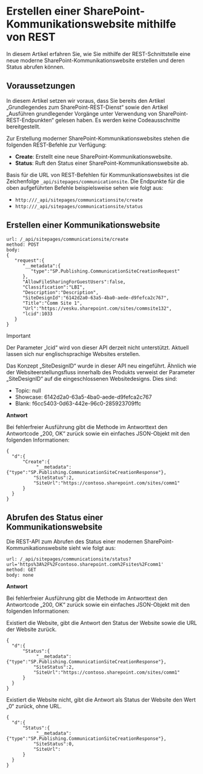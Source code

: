 # <a name="creating-sharepoint-communication-site-using-rest"></a>Erstellen einer SharePoint-Kommunikationswebsite mithilfe von REST

In diesem Artikel erfahren Sie, wie Sie mithilfe der REST-Schnittstelle eine neue moderne SharePoint-Kommunikationswebsite erstellen und deren Status abrufen können.

## <a name="prerequisites"></a>Voraussetzungen

In diesem Artikel setzen wir voraus, dass Sie bereits den Artikel „Grundlegendes zum SharePoint-REST-Dienst“ sowie den Artikel „Ausführen grundlegender Vorgänge unter Verwendung von SharePoint-REST-Endpunkten“ gelesen haben. Es werden keine Codeausschnitte bereitgestellt.

Zur Erstellung moderner SharePoint-Kommunikationswebsites stehen die folgenden REST-Befehle zur Verfügung:

- **Create**: Erstellt eine neue SharePoint-Kommunikationswebsite.
- **Status**: Ruft den Status einer SharePoint-Kommunikationswebsite ab.

Basis für die URL von REST-Befehlen für Kommunikationswebsites ist die Zeichenfolge `_api/sitepages/communicationsite`. Die Endpunkte für die oben aufgeführten Befehle beispielsweise sehen wie folgt aus:

- `http:///_api/sitepages/communicationsite/create`
- `http:///_api/sitepages/communicationsite/status`

## <a name="create-communication-site"></a>Erstellen einer Kommunikationswebsite

```
url: /_api/sitepages/communicationsite/create
method: POST
body:
{
   "request":{
      "__metadata":{
         "type":"SP.Publishing.CommunicationSiteCreationRequest"
      },
      "AllowFileSharingForGuestUsers":false,
      "Classification":"LBI",
      "Description":"Description",
      "SiteDesignId":"6142d2a0-63a5-4ba0-aede-d9fefca2c767",
      "Title":"Comm Site 1",
      "Url":"https://vesku.sharepoint.com/sites/commsite132",
      "lcid":1033
   }
}
```

> [!IMPORTANT]
> Der Parameter „lcid“ wird von dieser API derzeit nicht unterstützt. Aktuell lassen sich nur englischsprachige Websites erstellen. 

Das Konzept „SiteDesignID“ wurde in dieser API neu eingeführt. Ähnlich wie der Websiteerstellungsfluss innerhalb des Produkts verweist der Parameter „SiteDesignID“ auf die eingeschlossenen Websitedesigns. Dies sind:

- Topic: null
- Showcase: 6142d2a0-63a5-4ba0-aede-d9fefca2c767
- Blank: f6cc5403-0d63-442e-96c0-285923709ffc

**Antwort**

Bei fehlerfreier Ausführung gibt die Methode im Antworttext den Antwortcode „200, OK“ zurück sowie ein einfaches JSON-Objekt mit den folgenden Informationen:

```
{
  "d":{
      "Create":{
           "__metadata":{"type":"SP.Publishing.CommunicationSiteCreationResponse"},
          "SiteStatus":2,
          "SiteUrl":"https://contoso.sharepoint.com/sites/comm1"
      }
  }
}
```


## <a name="get-communication-site-status"></a>Abrufen des Status einer Kommunikationswebsite

Die REST-API zum Abrufen des Status einer modernen SharePoint-Kommunikationswebsite sieht wie folgt aus:

```
url: /_api/sitepages/communicationsite/status?url='https%3A%2F%2Fcontoso.sharepoint.com%2Fsites%2Fcomm1'
method: GET
body: none
```

**Antwort**

Bei fehlerfreier Ausführung gibt die Methode im Antworttext den Antwortcode „200, OK“ zurück sowie ein einfaches JSON-Objekt mit den folgenden Informationen:
 
Existiert die Website, gibt die Antwort den Status der Website sowie die URL der Website zurück.

```
{
  "d":{
      "Status":{
           "__metadata":{"type":"SP.Publishing.CommunicationSiteCreationResponse"},
          "SiteStatus":2,
          "SiteUrl":"https://contoso.sharepoint.com/sites/comm1"
      }
  }
}
```

Existiert die Website nicht, gibt die Antwort als Status der Website den Wert „0“ zurück, ohne URL.

```
{
  "d":{
      "Status":{
           "__metadata":{"type":"SP.Publishing.CommunicationSiteCreationResponse"},
          "SiteStatus":0,
          "SiteUrl":
      }
  }
}
```